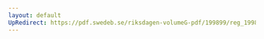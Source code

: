 ```yaml
---
layout: default
UpRedirect: https://pdf.swedeb.se/riksdagen-volumeG-pdf/199899/reg_199899/reg_199899_0310.pdf
---
```

